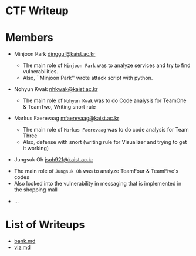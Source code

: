 CTF Writeup
===========

# Members

- Minjoon Park <dinggul@kaist.ac.kr>
    * The main role of ``Minjoon Park`` was to analyze services and try to find
    vulnerabilities.
    * Also, ``Minjoon Park'' wrote attack script with python.

- Nohyun Kwak <nhkwak@kaist.ac.kr>
    * The main role of ``Nohyun Kwak`` was to do Code analysis for TeamOne & TeamTwo, Writing snort rule

- Markus Faerevaag <mfaerevaag@kaist.ac.kr>
    * The main role of ``Markus Faerevaag`` was to do code analysis for Team Three
    * Also, defense with snort (writing rule for Visualizer and trying to get it working)

- Jungsuk Oh <jsoh921@kaist.ac.kr>
* The main role of ``Jungsuk Oh`` was to analyze TeamFour & TeamFive's codes
* Also looked into the vulnerability in messaging that is implemented in the shopping mall

- ...

# List of Writeups

- [bank.md](bank.md)
- [viz.md](viz.md)
